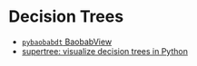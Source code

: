 # Decision Trees

- [`pybaobabdt` BaobabView](https://towardsdatascience.com/visualizing-decision-trees-with-pybaobabdt-f8eb5b3d0d17)
- [supertree: visualize decision trees in Python](https://github.com/mljar/supertree)
